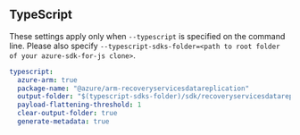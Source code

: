 ## TypeScript

These settings apply only when `--typescript` is specified on the command line.
Please also specify `--typescript-sdks-folder=<path to root folder of your azure-sdk-for-js clone>`.

``` yaml $(typescript)
typescript:
  azure-arm: true
  package-name: "@azure/arm-recoveryservicesdatareplication"
  output-folder: "$(typescript-sdks-folder)/sdk/recoveryservicesdatareplication/arm-recoveryservicesdatareplication"
  payload-flattening-threshold: 1
  clear-output-folder: true
  generate-metadata: true
```
